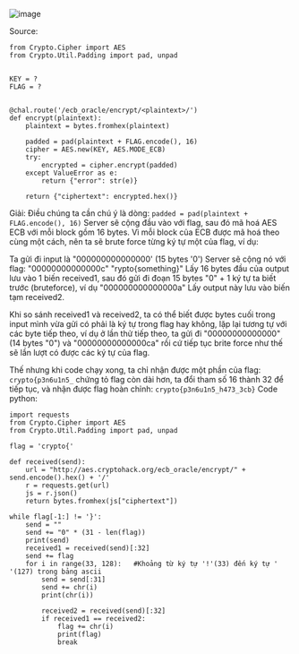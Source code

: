 ![image](https://github.com/Vanmaxohp/EHC_Challenge_CryptoHack/assets/90485791/aae5b5aa-4147-41d4-930b-636e06d4e2a3)

Source: 
```
from Crypto.Cipher import AES
from Crypto.Util.Padding import pad, unpad


KEY = ?
FLAG = ?


@chal.route('/ecb_oracle/encrypt/<plaintext>/')
def encrypt(plaintext):
    plaintext = bytes.fromhex(plaintext)

    padded = pad(plaintext + FLAG.encode(), 16)
    cipher = AES.new(KEY, AES.MODE_ECB)
    try:
        encrypted = cipher.encrypt(padded)
    except ValueError as e:
        return {"error": str(e)}

    return {"ciphertext": encrypted.hex()}
```
Giải: 
Điều chúng ta cần chú ý là dòng: `padded = pad(plaintext + FLAG.encode(), 16)`
Server sẽ cộng đầu vào với flag, sau đó mã hoá AES ECB với mỗi block gồm 16 bytes.
Vì mỗi block của ECB được mã hoá theo cùng một cách, nên ta sẽ brute force từng ký tự một của flag, ví dụ:

Ta gửi đi input là "000000000000000' (15 bytes '0')
Server sẽ cộng nó với flag: "00000000000000c" "rypto{something}"
Lấy 16 bytes đầu của output lưu vào 1 biến received1, sau đó gửi đi đoạn 15 bytes "0" + 1 ký tự ta biết trước (bruteforce), ví dụ "000000000000000a"
Lấy output này lưu vào biến tạm received2.

Khi so sánh received1 và received2, ta có thể biết được bytes cuối trong input mình vừa gửi có phải là ký tự trong flag hay không, lặp lại tương tự với các byte tiếp theo, ví dụ ở lần thử tiếp theo, ta gửi đi "00000000000000" (14 bytes "0") và "00000000000000ca" rồi cứ tiếp tục brite force như thế sẽ lần lượt có được các ký tự của flag.

Thế nhưng khi code chạy xong, ta chỉ nhận được một phần của flag: `crypto{p3n6u1n5_` chứng tỏ flag còn dài hơn, ta đổi tham số 16 thành 32 để tiếp tục, và nhận được flag hoàn chỉnh: `crypto{p3n6u1n5_h473_3cb}`
Code python:
```
import requests
from Crypto.Cipher import AES
from Crypto.Util.Padding import pad, unpad

flag = 'crypto{'

def received(send):
    url = "http://aes.cryptohack.org/ecb_oracle/encrypt/" + send.encode().hex() + '/'
    r = requests.get(url)
    js = r.json()
    return bytes.fromhex(js["ciphertext"])

while flag[-1:] != '}':
    send = ""
    send += "0" * (31 - len(flag))
    print(send)
    received1 = received(send)[:32]
    send += flag
    for i in range(33, 128):   #Khoảng từ ký tự '!'(33) đến ký tự ' '(127) trong bảng ascii
        send = send[:31]
        send += chr(i)
        print(chr(i))
        
        received2 = received(send)[:32]
        if received1 == received2:
            flag += chr(i)
            print(flag)
            break
```


